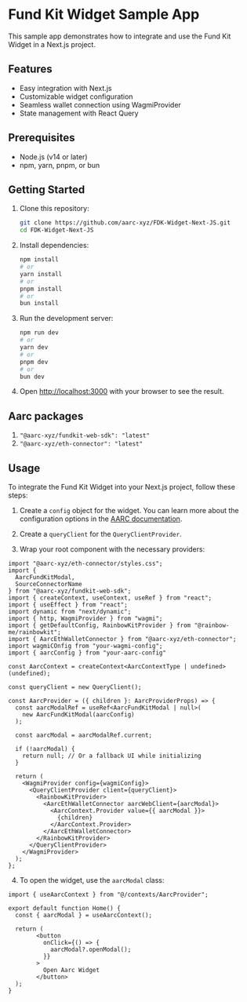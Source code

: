 # Fund Kit Widget Sample App

This sample app demonstrates how to integrate and use the Fund Kit Widget in a Next.js project.

## Features

- Easy integration with Next.js
- Customizable widget configuration
- Seamless wallet connection using WagmiProvider
- State management with React Query

## Prerequisites

- Node.js (v14 or later)
- npm, yarn, pnpm, or bun

## Getting Started

1. Clone this repository:

   ```bash
   git clone https://github.com/aarc-xyz/FDK-Widget-Next-JS.git
   cd FDK-Widget-Next-JS
   ```

2. Install dependencies:

   ```bash
   npm install
   # or
   yarn install
   # or
   pnpm install
   # or
   bun install
   ```

3. Run the development server:

   ```bash
   npm run dev
   # or
   yarn dev
   # or
   pnpm dev
   # or
   bun dev
   ```

4. Open [http://localhost:3000](http://localhost:3000) with your browser to see the result.

## Aarc packages
1. ```"@aarc-xyz/fundkit-web-sdk": "latest"```
2. ```"@aarc-xyz/eth-connector": "latest"```

## Usage

To integrate the Fund Kit Widget into your Next.js project, follow these steps:

1. Create a `config` object for the widget. You can learn more about the configuration options in the [AARC documentation](https://docs.aarc.xyz/developer-docs/fund-kit/fund-kit-widget/config).

2. Create a `queryClient` for the `QueryClientProvider`.

3. Wrap your root component with the necessary providers:

```tsx
import "@aarc-xyz/eth-connector/styles.css";
import {
  AarcFundKitModal,
  SourceConnectorName
} from "@aarc-xyz/fundkit-web-sdk";
import { createContext, useContext, useRef } from "react";
import { useEffect } from "react";
import dynamic from "next/dynamic";
import { http, WagmiProvider } from "wagmi";
import { getDefaultConfig, RainbowKitProvider } from "@rainbow-me/rainbowkit";
import { AarcEthWalletConnector } from "@aarc-xyz/eth-connector";
import wagmiCOnfig from "your-wagmi-config";
import { aarcConfig } from "your-aarc-config"

const AarcContext = createContext<AarcContextType | undefined>(undefined);

const queryClient = new QueryClient();

const AarcProvider = ({ children }: AarcProviderProps) => {
  const aarcModalRef = useRef<AarcFundKitModal | null>(
    new AarcFundKitModal(aarcConfig)
  );

  const aarcModal = aarcModalRef.current;

  if (!aarcModal) {
    return null; // Or a fallback UI while initializing
  }

  return (
    <WagmiProvider config={wagmiConfig}>
      <QueryClientProvider client={queryClient}>
        <RainbowKitProvider>
          <AarcEthWalletConnector aarcWebClient={aarcModal}>
            <AarcContext.Provider value={{ aarcModal }}>
              {children}
            </AarcContext.Provider>
          </AarcEthWalletConnector>
        </RainbowKitProvider>
      </QueryClientProvider>
    </WagmiProvider>
  );
};
```

4. To open the widget, use the `aarcModal` class:

```tsx
import { useAarcContext } from "@/contexts/AarcProvider";

export default function Home() {
  const { aarcModal } = useAarcContext();

  return (
        <button
          onClick={() => {
            aarcModal?.openModal();
          }}
        >
          Open Aarc Widget
        </button>
  );
}
```
